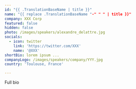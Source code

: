 ```yaml
---
id: "{{ .TranslationBaseName | title }}"
name: "{{ replace .TranslationBaseName "-" " " | title }}"
company: XXX Corp
featured: false
hidden: false
photo: /images/speakers/alexandre_delattre.jpg
socials:
  - icon: twitter
    link: 'https://twitter.com/XXX'
    name: '@XXX'
shortBio: lorem ipsum ...
companyLogo: /images/speakers/company/YYY.jpg
country: 'Toulouse, France'

---
```


Full bio